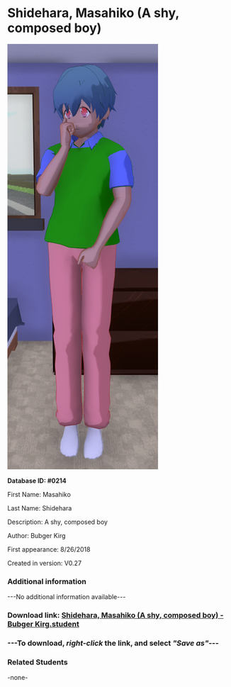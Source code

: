 # Shidehara, Masahiko (A shy, composed boy)

<img src="../../Files/Images/Shidehara, Masahiko (A shy, composed boy).png" title="Shidehara, Masahiko (A shy, composed boy) - Bubger Kirg">

**Database ID: #0214**

First Name: Masahiko

Last Name: Shidehara

Description: A shy, composed boy

Author: Bubger Kirg

First appearance: 8/26/2018

Created in version: V0.27

### Additional information

---No additional information available---

### Download link: <a href="https://raw.githubusercontent.com/Arbiter1223/Daigaku-Gurashi-Custom-Students/master/Files/Student%20Files/Shidehara%2C%20Masahiko%20(A%20shy%2C%20composed%20boy)%20-%20Bubger%20Kirg.student">Shidehara, Masahiko (A shy, composed boy) - Bubger Kirg.student</a>

### ---**To download, _right-click_ the link, and select _"Save as"_**---

### Related Students

-none-
